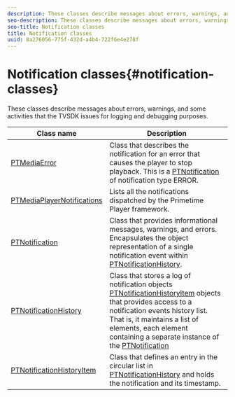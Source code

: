 ```yaml
---
description: These classes describe messages about errors, warnings, and some activities that the TVSDK issues for logging and debugging purposes.
seo-description: These classes describe messages about errors, warnings, and some activities that the TVSDK issues for logging and debugging purposes.
seo-title: Notification classes
title: Notification classes
uuid: 8a276056-775f-432d-a4b4-722f6e4e278f
---
```


# Notification classes{#notification-classes}

These classes describe messages about errors, warnings, and some activities that the TVSDK issues for logging and debugging purposes.

|  Class name  | Description  |
|---|---|
| [PTMediaError](https://help.adobe.com/en_US/primetime/api/psdk/appledoc/Classes/PTMediaError.html)  |Class that describes the notification for an error that causes the player to stop playback. This is a [PTNotification](https://help.adobe.com/en_US/primetime/api/psdk/appledoc/Classes/PTNotification.html) of notification type ERROR.  |
| [PTMediaPlayerNotifications](https://help.adobe.com/en_US/primetime/api/psdk/appledoc/Classes/PTMediaPlayerNotifications.html)  | Lists all the notifications dispatched by the Primetime Player framework.  |
| [PTNotification](https://help.adobe.com/en_US/primetime/api/psdk/appledoc/Classes/PTNotification.html)  |Class that provides informational messages, warnings, and errors. Encapsulates the object representation of a single notification event within [PTNotificationHistory](https://help.adobe.com/en_US/primetime/api/psdk/appledoc/Classes/PTNotificationHistory.html).  |
| [PTNotificationHistory](https://help.adobe.com/en_US/primetime/api/psdk/appledoc/Classes/PTNotificationHistory.html)  |Class that stores a log of notification objects [PTNotificationHistoryItem](https://help.adobe.com/en_US/primetime/api/psdk/appledoc/Classes/PTNotificationHistoryItem.html) objects that provides access to a notification events history list. That is, it maintains a list of elements, each element containing a separate instance of the [PTNotification](https://help.adobe.com/en_US/primetime/api/psdk/appledoc/Classes/PTNotification.html)  |
| [PTNotificationHistoryItem](https://help.adobe.com/en_US/primetime/api/psdk/appledoc/Classes/PTNotificationHistoryItem.html)  |Class that defines an entry in the circular list in [PTNotificationHistory](https://help.adobe.com/en_US/primetime/api/psdk/appledoc/Classes/PTNotificationHistory.html) and holds the notification and its timestamp.  |

